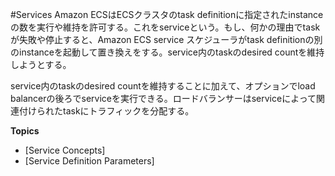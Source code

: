 #Services
Amazon ECSはECSクラスタのtask definitionに指定されたinstanceの数を実行や維持を許可する。これをserviceという。もし、何かの理由でtaskが失敗や停止すると、Amazon ECS service スケジューラがtask definitionの別のinstanceを起動して置き換えをする。service内のtaskのdesired countを維持しようとする。

service内のtaskのdesired countを維持することに加えて、オプションでload balancerの後ろでserviceを実行できる。ロードバランサーはserviceによって関連付けられたtaskにトラフィックを分配する。

**Topics**
* [Service Concepts]
* [Service Definition Parameters]